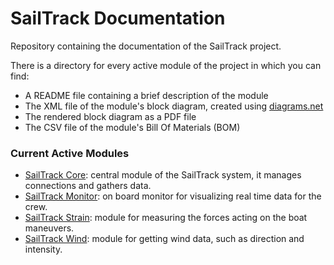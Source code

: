 # SailTrack Documentation
Repository containing the documentation of the SailTrack project.

There is a directory for every active module of the project in which you can find:
* A README file containing a brief description of the module
* The XML file of the module's block diagram, created using [diagrams.net](https://www.diagrams.net)
* The rendered block diagram as a PDF file
* The CSV file of the module's Bill Of Materials (BOM)

### Current Active Modules
* [SailTrack Core](https://github.com/metis-vela-unipd/sailtrack-documentation/tree/main/SailTrack%20Core): central module of the SailTrack system, it manages connections and gathers data.
* [SailTrack Monitor](https://github.com/metis-vela-unipd/sailtrack-documentation/tree/main/SailTrack%20Monitor): on board monitor for visualizing real time data for the crew.
* [SailTrack Strain](https://github.com/metis-vela-unipd/sailtrack-documentation/tree/main/SailTrack%20Strain): module for measuring the forces acting on the boat maneuvers.
* [SailTrack Wind](https://github.com/metis-vela-unipd/sailtrack-documentation/tree/main/SailTrack%20Wind): module for getting wind data, such as direction and intensity.
